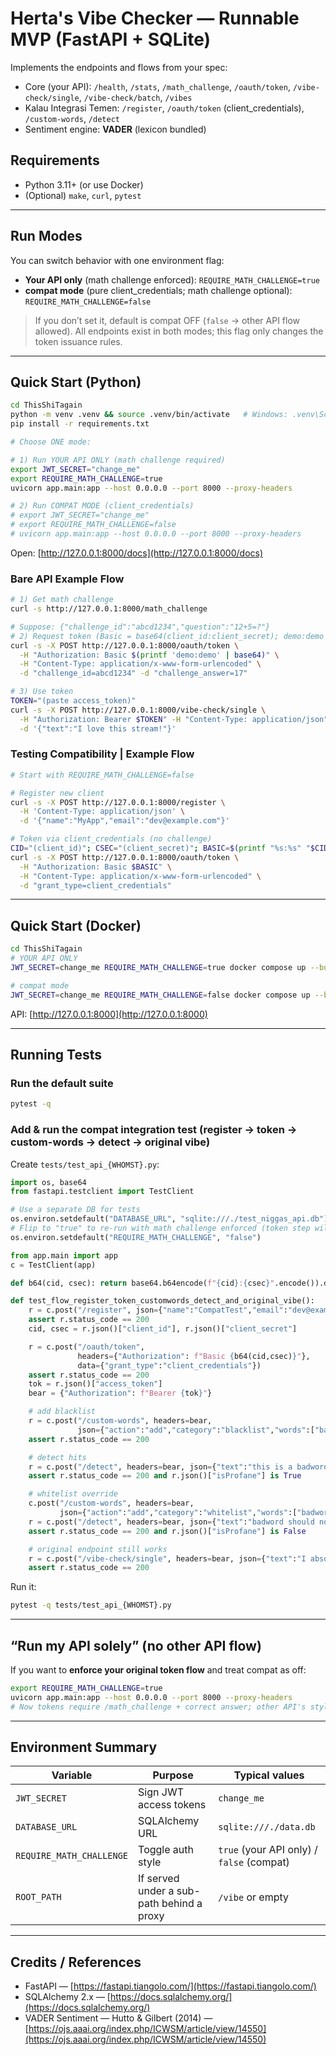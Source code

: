 # Herta's Vibe Checker — Runnable MVP (FastAPI + SQLite)

Implements the endpoints and flows from your spec:

* Core (your API): `/health`, `/stats`, `/math_challenge`, `/oauth/token`, `/vibe-check/single`, `/vibe-check/batch`, `/vibes`
* Kalau Integrasi Temen: `/register`, `/oauth/token` (client\_credentials), `/custom-words`, `/detect`
* Sentiment engine: **VADER** (lexicon bundled)

## Requirements

* Python 3.11+ (or use Docker)
* (Optional) `make`, `curl`, `pytest`

---

## Run Modes

You can switch behavior with one environment flag:

* **Your API only** (math challenge enforced):
  `REQUIRE_MATH_CHALLENGE=true`
* **compat mode** (pure client\_credentials; math challenge optional):
  `REQUIRE_MATH_CHALLENGE=false`

> If you don’t set it, default is compat OFF (`false` -> other API flow allowed).
> All endpoints exist in both modes; this flag only changes the token issuance rules.

---

## Quick Start (Python)

```bash
cd ThisShiTagain
python -m venv .venv && source .venv/bin/activate   # Windows: .venv\Scripts\activate
pip install -r requirements.txt

# Choose ONE mode:

# 1) Run YOUR API ONLY (math challenge required)
export JWT_SECRET="change_me"
export REQUIRE_MATH_CHALLENGE=true
uvicorn app.main:app --host 0.0.0.0 --port 8000 --proxy-headers

# 2) Run COMPAT MODE (client_credentials)
# export JWT_SECRET="change_me"
# export REQUIRE_MATH_CHALLENGE=false
# uvicorn app.main:app --host 0.0.0.0 --port 8000 --proxy-headers
```

Open: [http://127.0.0.1:8000/docs](http://127.0.0.1:8000/docs)

### Bare API Example Flow

```bash
# 1) Get math challenge
curl -s http://127.0.0.1:8000/math_challenge

# Suppose: {"challenge_id":"abcd1234","question":"12+5=?"}
# 2) Request token (Basic = base64(client_id:client_secret); demo:demo is pre-seeded)
curl -s -X POST http://127.0.0.1:8000/oauth/token \
  -H "Authorization: Basic $(printf 'demo:demo' | base64)" \
  -H "Content-Type: application/x-www-form-urlencoded" \
  -d "challenge_id=abcd1234" -d "challenge_answer=17"

# 3) Use token
TOKEN="(paste access_token)"
curl -s -X POST http://127.0.0.1:8000/vibe-check/single \
  -H "Authorization: Bearer $TOKEN" -H "Content-Type: application/json" \
  -d '{"text":"I love this stream!"}'
```

### Testing Compatibility | Example Flow

```bash
# Start with REQUIRE_MATH_CHALLENGE=false

# Register new client
curl -s -X POST http://127.0.0.1:8000/register \
  -H 'Content-Type: application/json' \
  -d '{"name":"MyApp","email":"dev@example.com"}'

# Token via client_credentials (no challenge)
CID="(client_id)"; CSEC="(client_secret)"; BASIC=$(printf "%s:%s" "$CID" "$CSEC" | base64)
curl -s -X POST http://127.0.0.1:8000/oauth/token \
  -H "Authorization: Basic $BASIC" \
  -H "Content-Type: application/x-www-form-urlencoded" \
  -d "grant_type=client_credentials"
```

---

## Quick Start (Docker)

```bash
cd ThisShiTagain
# YOUR API ONLY
JWT_SECRET=change_me REQUIRE_MATH_CHALLENGE=true docker compose up --build

# compat mode
JWT_SECRET=change_me REQUIRE_MATH_CHALLENGE=false docker compose up --build
```

API: [http://127.0.0.1:8000](http://127.0.0.1:8000)

---

## Running Tests

### Run the default suite

```bash
pytest -q
```

### Add & run the compat integration test (register -> token -> custom-words -> detect -> original vibe)

Create `tests/test_api_{WHOMST}.py`:

```python
import os, base64
from fastapi.testclient import TestClient

# Use a separate DB for tests
os.environ.setdefault("DATABASE_URL", "sqlite:///./test_niggas_api.db")
# Flip to "true" to re-run with math challenge enforced (token step will then fail by design)
os.environ.setdefault("REQUIRE_MATH_CHALLENGE", "false")

from app.main import app
c = TestClient(app)

def b64(cid, csec): return base64.b64encode(f"{cid}:{csec}".encode()).decode()

def test_flow_register_token_customwords_detect_and_original_vibe():
    r = c.post("/register", json={"name":"CompatTest","email":"dev@example.com"})
    assert r.status_code == 200
    cid, csec = r.json()["client_id"], r.json()["client_secret"]

    r = c.post("/oauth/token",
               headers={"Authorization": f"Basic {b64(cid,csec)}"},
               data={"grant_type":"client_credentials"})
    assert r.status_code == 200
    tok = r.json()["access_token"]
    bear = {"Authorization": f"Bearer {tok}"}

    # add blacklist
    r = c.post("/custom-words", headers=bear,
               json={"action":"add","category":"blacklist","words":["badword","heck"]})
    assert r.status_code == 200

    # detect hits
    r = c.post("/detect", headers=bear, json={"text":"this is a badword indeed"})
    assert r.status_code == 200 and r.json()["isProfane"] is True

    # whitelist override
    c.post("/custom-words", headers=bear,
           json={"action":"add","category":"whitelist","words":["badword"]}).raise_for_status()
    r = c.post("/detect", headers=bear, json={"text":"badword should now be fine"})
    assert r.status_code == 200 and r.json()["isProfane"] is False

    # original endpoint still works
    r = c.post("/vibe-check/single", headers=bear, json={"text":"I absolutely love this!"})
    assert r.status_code == 200
```

Run it:

```bash
pytest -q tests/test_api_{WHOMST}.py
```

---

## “Run my API solely” (no other API flow)

If you want to **enforce your original token flow** and treat compat as off:

```bash
export REQUIRE_MATH_CHALLENGE=true
uvicorn app.main:app --host 0.0.0.0 --port 8000 --proxy-headers
# Now tokens require /math_challenge + correct answer; other API's style /oauth/token without challenge will fail.
```

---

## Environment Summary

| Variable                 | Purpose                                   | Typical values                                   |
| ------------------------ | ----------------------------------------- | ------------------------------------------------ |
| `JWT_SECRET`             | Sign JWT access tokens                    | `change_me`                                      |
| `DATABASE_URL`           | SQLAlchemy URL                            | `sqlite:///./data.db`                            |
| `REQUIRE_MATH_CHALLENGE` | Toggle auth style                         | `true` (your API only) / `false` (compat) |
| `ROOT_PATH`              | If served under a sub-path behind a proxy | `/vibe` or empty                                 |

---

## Credits / References

* FastAPI — [https://fastapi.tiangolo.com/](https://fastapi.tiangolo.com/)
* SQLAlchemy 2.x — [https://docs.sqlalchemy.org/](https://docs.sqlalchemy.org/)
* VADER Sentiment — Hutto & Gilbert (2014) — [https://ojs.aaai.org/index.php/ICWSM/article/view/14550](https://ojs.aaai.org/index.php/ICWSM/article/view/14550)
